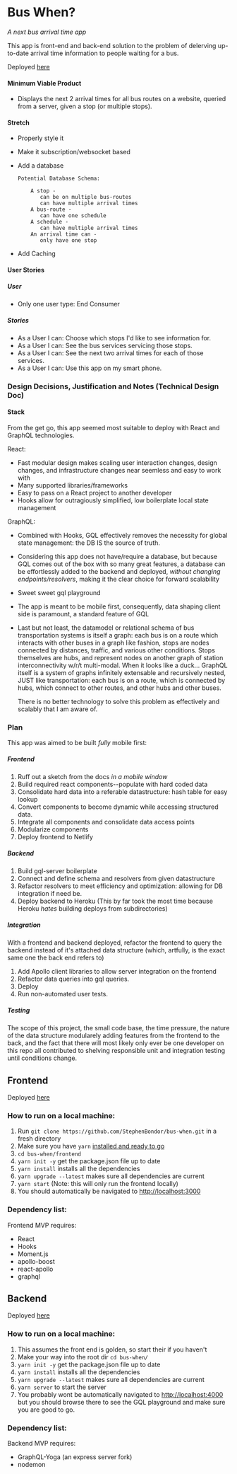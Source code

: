 # Bus When?

_A next bus arrival time app_

This app is front-end and back-end solution to the problem of delerving
up-to-date arrival time information to people waiting for a bus.

Deployed [here](https://epic-euclid-7b3828.netlify.com)

#### Minimum Viable Product

-   Displays the next 2 arrival times for all bus routes on a website, queried
    from a server, given a stop (or multiple stops).

#### Stretch

-   Properly style it
-   Make it subscription/websocket based
-   Add a database

        Potential Database Schema:

        	A stop -
        	   can be on multiple bus-routes
        	   can have multiple arrival times
        	A bus-route -
        	   can have one schedule
        	A schedule -
        	   can have multiple arrival times
        	An arrival time can -
        	   only have one stop

-   Add Caching

#### User Stories

##### User

-   Only one user type: End Consumer

##### Stories

-   As a User I can: Choose which stops I'd like to see information for.
-   As a User I can: See the bus services servicing those stops.
-   As a User I can: See the next two arrival times for each of those services.
-   As a User I can: Use this app on my smart phone.

### Design Decisions, Justification and Notes (Technical Design Doc)

#### Stack

From the get go, this app seemed most suitable to deploy with React and GraphQL
technologies.

React:

-   Fast modular design makes scaling user interaction changes, design changes,
    and infrastructure changes near seemless and easy to work with
-   Many supported libraries/frameworks
-   Easy to pass on a React project to another developer
-   Hooks allow for outragiously simplified, low boilerplate local state
    management

GraphQL:

-   Combined with Hooks, GQL effectively removes the necessity for global state
    management: the DB IS the source of truth.
-   Considering this app does not have/require a database, but because GQL comes
    out of the box with so many great features, a database can be effortlessly
    added to the backend and deployed, _without changing endpoints/resolvers_,
    making it the clear choice for forward scalability
-   Sweet sweet gql playground
-   The app is meant to be mobile first, consequently, data shaping client side
    is paramount, a standard feature of GQL
-   Last but not least, the datamodel or relational schema of bus transportation
    systems is itself a graph: each bus is on a route which interacts with other
    buses in a graph like fashion, stops are nodes connected by distances,
    traffic, and various other conditions. Stops themselves are hubs, and
    represent nodes on another graph of station interconnectivity w/r/t
    multi-modal. When it looks like a duck... GraphQL itself is a system of
    graphs infinitely extensable and recursively nested, JUST like
    transportation: each bus is on a route, which is connected by hubs, which
    connect to other routes, and other hubs and other buses.

    There is no better technology to solve this problem as effectively and
    scalably that I am aware of.

### Plan

This app was aimed to be built _fully_ mobile first:

##### Frontend

1. Ruff out a sketch from the docs _in a mobile window_
1. Build required react components--populate with hard coded data
1. Consolidate hard data into a referable datastructure: hash table for easy
   lookup
1. Convert components to become dynamic while accessing structured data.
1. Integrate all components and consolidate data access points
1. Modularize components
1. Deploy frontend to Netlify

##### Backend

1. Build gql-server boilerplate
1. Connect and define schema and resolvers from given datastructure
1. Refactor resolvers to meet efficiency and optimization: allowing for DB
   integration if need be.
1. Deploy backend to Heroku (This by far took the most time because Heroku
   _hates_ building deploys from subdirectories)

##### Integration

With a frontend and backend deployed, refactor the frontend to query the backend
instead of it's attached data structure (which, artfully, is the exact same one
the back end refers to)

1. Add Apollo client libraries to allow server integration on the frontend
1. Refactor data queries into gql queries.
1. Deploy
1. Run non-automated user tests.

##### Testing

The scope of this project, the small code base, the time pressure, the nature of
the data structure modularely adding features from the frontend to the back, and
the fact that there will most likely only ever be one developer on this repo all
contributed to shelving responsible unit and integration testing until
conditions change.

## Frontend

Deployed [here](https://epic-euclid-7b3828.netlify.com)

### How to run on a local machine:

1. Run `git clone https://github.com/StephenBondor/bus-when.git` in a fresh
   directory
2. Make sure you have `yarn`
   [installed and ready to go](https://yarnpkg.com/lang/en/docs/install/)
3. `cd bus-when/frontend`
4. `yarn init -y` get the package.json file up to date
5. `yarn install` installs all the dependencies
6. `yarn upgrade --latest` makes sure all dependencies are current
7. `yarn start` (Note: this will only run the frontend locally)
8. You should automatically be navigated to
   [http://localhost:3000](http://localhost:3000)

### Dependency list:

Frontend MVP requires:

-   React
-   Hooks
-   Moment.js
-   apollo-boost
-   react-apollo
-   graphql

## Backend

Deployed [here](https://frozen-crag-20790.herokuapp.com)

### How to run on a local machine:

1. This assumes the front end is golden, so start their if you haven't
2. Make your way into the root dir `cd bus-when/`
3. `yarn init -y` get the package.json file up to date
4. `yarn install` installs all the dependencies
5. `yarn upgrade --latest` makes sure all dependencies are current
6. `yarn server` to start the server
7. You probably wont be automatically navigated to
   [http://localhost:4000](http://localhost:4000) but you should browse there to
   see the GQL playground and make sure you are good to go.

### Dependency list:

Backend MVP requires:

-   GraphQL-Yoga (an express server fork)
-   nodemon
